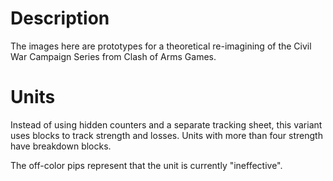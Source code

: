 # Description

The images here are prototypes for a theoretical re-imagining of the Civil
War Campaign Series from Clash of Arms Games.

# Units

Instead of using hidden counters and a separate tracking sheet, this variant uses blocks to track strength and losses. Units with more than four strength have breakdown blocks.

The off-color pips represent that the unit is currently "ineffective".
